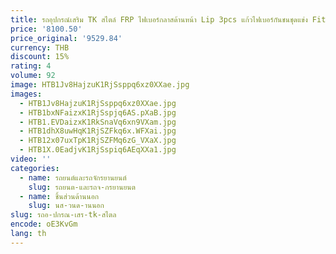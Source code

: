 ```yaml
---
title: รถอุปกรณ์เสริม TK สไตล์ FRP ไฟเบอร์กลาสด้านหน้า Lip 3pcs แก้วไฟเบอร์กันชนชุดแข่ง Fit สำหรับ MAZDA RX8 late 09-12
price: '8100.50'
price_original: '9529.84'
currency: THB
discount: 15%
rating: 4
volume: 92
image: HTB1Jv8HajzuK1RjSsppq6xz0XXae.jpg
images:
  - HTB1Jv8HajzuK1RjSsppq6xz0XXae.jpg
  - HTB1bxNFaizxK1RjSspjq6AS.pXaB.jpg
  - HTB1.EVDaizxK1RkSnaVq6xn9VXam.jpg
  - HTB1dhX8uwHqK1RjSZFkq6x.WFXai.jpg
  - HTB12x07uxTpK1RjSZFMq6zG_VXaX.jpg
  - HTB1X.0EadjvK1RjSspiq6AEqXXa1.jpg
video: ''
categories:
  - name: รถยนต์และรถจักรยานยนต์
    slug: รถยนต-และรถจ-กรยานยนต
  - name: ชิ้นส่วนด้านนอก
    slug: นส-วนด-านนอก
slug: รถอ-ปกรณ-เสร-tk-สไตล
encode: oE3KvGm
lang: th
---
```

  